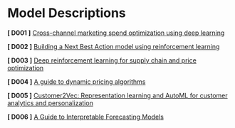 # Model Descriptions

**[ D001 ]** [Cross-channel marketing spend optimization using deep learning](https://blog.griddynamics.com/cross-channel-marketing-spend-optimization-deep-learning/)

**[ D002 ]** [Building a Next Best Action model using reinforcement learning](https://blog.griddynamics.com/building-a-next-best-action-model-using-reinforcement-learning/)

**[ D003 ]** [Deep reinforcement learning for supply chain and price optimization](https://blog.griddynamics.com/deep-reinforcement-learning-for-supply-chain-and-price-optimization/)

**[ D004 ]** [A guide to dynamic pricing algorithms](https://blog.griddynamics.com/dynamic-pricing-algorithms/)

**[ D005 ]** [Customer2Vec: Representation learning and AutoML for customer analytics and personalization](https://blog.griddynamics.com/customer2vec-representation-learning-and-automl-for-customer-analytics-and-personalization/)

**[ D006 ]** [A Guide to Interpretable Forecasting Models](https://blog.griddynamics.com/guide-to-interpretable-forecasting-models/)